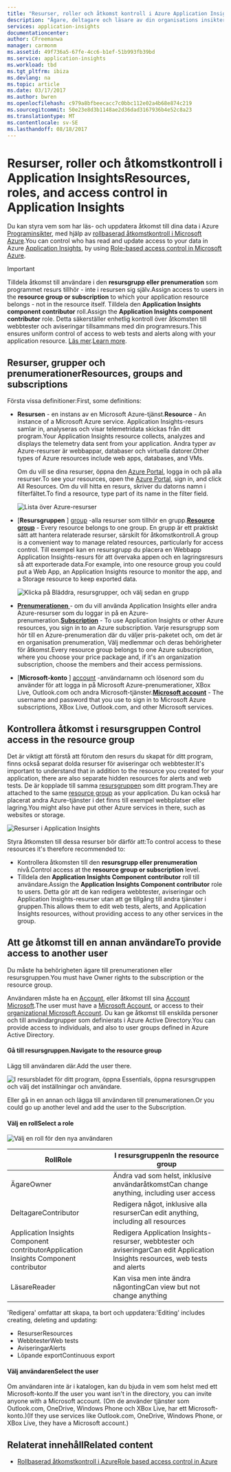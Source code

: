 ```yaml
---
title: "Resurser, roller och åtkomst kontroll i Azure Application Insights | Microsoft Docs"
description: "Ägare, deltagare och läsare av din organisations insikter."
services: application-insights
documentationcenter: 
author: CFreemanwa
manager: carmonm
ms.assetid: 49f736a5-67fe-4cc6-b1ef-51b993fb39bd
ms.service: application-insights
ms.workload: tbd
ms.tgt_pltfrm: ibiza
ms.devlang: na
ms.topic: article
ms.date: 03/17/2017
ms.author: bwren
ms.openlocfilehash: c979a8bfbeecacc7c0bbc112e02a4b68e874c219
ms.sourcegitcommit: 50e23e8d3b1148ae2d36dad3167936b4e52c8a23
ms.translationtype: MT
ms.contentlocale: sv-SE
ms.lasthandoff: 08/18/2017
---
```

# <a name="resources-roles-and-access-control-in-application-insights"></a><span data-ttu-id="eaa71-103">Resurser, roller och åtkomstkontroll i Application Insights</span><span class="sxs-lookup"><span data-stu-id="eaa71-103">Resources, roles, and access control in Application Insights</span></span>
<span data-ttu-id="eaa71-104">Du kan styra vem som har läs- och uppdatera åtkomst till dina data i Azure [Programinsikter][start], med hjälp av [rollbaserad åtkomstkontroll i Microsoft Azure](../active-directory/role-based-access-control-configure.md).</span><span class="sxs-lookup"><span data-stu-id="eaa71-104">You can control who has read and update access to your data in Azure [Application Insights][start], by using [Role-based access control in Microsoft Azure](../active-directory/role-based-access-control-configure.md).</span></span>

> [!IMPORTANT]
> <span data-ttu-id="eaa71-105">Tilldela åtkomst till användare i den **resursgrupp eller prenumeration** som programmet resurs tillhör - inte i resursen sig själv.</span><span class="sxs-lookup"><span data-stu-id="eaa71-105">Assign access to users in the **resource group or subscription** to which your application resource belongs - not in the resource itself.</span></span> <span data-ttu-id="eaa71-106">Tilldela den **Application Insights component contributor** roll.</span><span class="sxs-lookup"><span data-stu-id="eaa71-106">Assign the **Application Insights component contributor** role.</span></span> <span data-ttu-id="eaa71-107">Detta säkerställer enhetlig kontroll över åtkomsten till webbtester och aviseringar tillsammans med din programresurs.</span><span class="sxs-lookup"><span data-stu-id="eaa71-107">This ensures uniform control of access to web tests and alerts along with your application resource.</span></span> <span data-ttu-id="eaa71-108">[Läs mer](#access).</span><span class="sxs-lookup"><span data-stu-id="eaa71-108">[Learn more](#access).</span></span>
> 
> 

## <a name="resources-groups-and-subscriptions"></a><span data-ttu-id="eaa71-109">Resurser, grupper och prenumerationer</span><span class="sxs-lookup"><span data-stu-id="eaa71-109">Resources, groups and subscriptions</span></span>
<span data-ttu-id="eaa71-110">Första vissa definitioner:</span><span class="sxs-lookup"><span data-stu-id="eaa71-110">First, some definitions:</span></span>

* <span data-ttu-id="eaa71-111">**Resursen** - en instans av en Microsoft Azure-tjänst.</span><span class="sxs-lookup"><span data-stu-id="eaa71-111">**Resource** - An instance of a Microsoft Azure service.</span></span> <span data-ttu-id="eaa71-112">Application Insights-resurs samlar in, analyseras och visar telemetridata skickas från ditt program.</span><span class="sxs-lookup"><span data-stu-id="eaa71-112">Your Application Insights resource collects, analyzes and displays the telemetry data sent from your application.</span></span>  <span data-ttu-id="eaa71-113">Andra typer av Azure-resurser är webbappar, databaser och virtuella datorer.</span><span class="sxs-lookup"><span data-stu-id="eaa71-113">Other types of Azure resources include web apps, databases, and VMs.</span></span>
  
    <span data-ttu-id="eaa71-114">Om du vill se dina resurser, öppna den [Azure Portal][portal], logga in och på alla resurser.</span><span class="sxs-lookup"><span data-stu-id="eaa71-114">To see your resources, open the [Azure Portal][portal], sign in, and click All Resources.</span></span> <span data-ttu-id="eaa71-115">Om du vill hitta en resurs, skriver du datorns namn i filterfältet.</span><span class="sxs-lookup"><span data-stu-id="eaa71-115">To find a resource, type part of its name in the filter field.</span></span>
  
    ![Lista över Azure-resurser](./media/app-insights-resources-roles-access-control/10-browse.png)

<a name="resource-group"></a>

* <span data-ttu-id="eaa71-117">[**Resursgruppen** ] [ group] -alla resurser som tillhör en grupp.</span><span class="sxs-lookup"><span data-stu-id="eaa71-117">[**Resource group**][group] - Every resource belongs to one group.</span></span> <span data-ttu-id="eaa71-118">En grupp är ett praktiskt sätt att hantera relaterade resurser, särskilt för åtkomstkontroll.</span><span class="sxs-lookup"><span data-stu-id="eaa71-118">A group is a convenient way to manage related resources, particularly for access control.</span></span> <span data-ttu-id="eaa71-119">Till exempel kan en resursgrupp du placera en Webbapp Application Insights-resurs för att övervaka appen och en lagringsresurs så att exporterade data.</span><span class="sxs-lookup"><span data-stu-id="eaa71-119">For example, into one resource group you could put a Web App, an Application Insights resource to monitor the app, and a Storage resource to keep exported data.</span></span>

    ![Klicka på Bläddra, resursgrupper, och välj sedan en grupp](./media/app-insights-resources-roles-access-control/11-group.png)

* <span data-ttu-id="eaa71-121">[**Prenumerationen** ](https://manage.windowsazure.com) - om du vill använda Application Insights eller andra Azure-resurser som du loggar in på en Azure-prenumeration.</span><span class="sxs-lookup"><span data-stu-id="eaa71-121">[**Subscription**](https://manage.windowsazure.com) - To use Application Insights or other Azure resources, you sign in to an Azure subscription.</span></span> <span data-ttu-id="eaa71-122">Varje resursgrupp som hör till en Azure-prenumeration där du väljer pris-paketet och, om det är en organisation prenumeration, Välj medlemmar och deras behörigheter för åtkomst.</span><span class="sxs-lookup"><span data-stu-id="eaa71-122">Every resource group belongs to one Azure subscription, where you choose your price package and, if it's an organization subscription, choose the members and their access permissions.</span></span>
* <span data-ttu-id="eaa71-123">[**Microsoft-konto** ] [ account] -användarnamn och lösenord som du använder för att logga in på Microsoft Azure-prenumerationer, XBox Live, Outlook.com och andra Microsoft-tjänster.</span><span class="sxs-lookup"><span data-stu-id="eaa71-123">[**Microsoft account**][account] - The username and password that you use to sign in to Microsoft Azure subscriptions, XBox Live, Outlook.com, and other Microsoft services.</span></span>

## <span data-ttu-id="eaa71-124"><a name="access"></a>Kontrollera åtkomst i resursgruppen</span><span class="sxs-lookup"><span data-stu-id="eaa71-124"><a name="access"></a> Control access in the resource group</span></span>
<span data-ttu-id="eaa71-125">Det är viktigt att förstå att förutom den resurs du skapat för ditt program, finns också separat dolda resurser för aviseringar och webbtester.</span><span class="sxs-lookup"><span data-stu-id="eaa71-125">It's important to understand that in addition to the resource you created for your application, there are also separate hidden resources for alerts and web tests.</span></span> <span data-ttu-id="eaa71-126">De är kopplade till samma [resursgruppen](#resource-group) som ditt program.</span><span class="sxs-lookup"><span data-stu-id="eaa71-126">They are attached to the same [resource group](#resource-group) as your application.</span></span> <span data-ttu-id="eaa71-127">Du kan också har placerat andra Azure-tjänster i det finns till exempel webbplatser eller lagring.</span><span class="sxs-lookup"><span data-stu-id="eaa71-127">You might also have put other Azure services in there, such as websites or storage.</span></span>

![Resurser i Application Insights](./media/app-insights-resources-roles-access-control/00-resources.png)

<span data-ttu-id="eaa71-129">Styra åtkomsten till dessa resurser bör därför att:</span><span class="sxs-lookup"><span data-stu-id="eaa71-129">To control access to these resources it's therefore recommended to:</span></span>

* <span data-ttu-id="eaa71-130">Kontrollera åtkomsten till den **resursgrupp eller prenumeration** nivå.</span><span class="sxs-lookup"><span data-stu-id="eaa71-130">Control access at the **resource group or subscription** level.</span></span>
* <span data-ttu-id="eaa71-131">Tilldela den **Application Insights Component contributor** roll till användare.</span><span class="sxs-lookup"><span data-stu-id="eaa71-131">Assign the **Application Insights Component contributor** role to users.</span></span> <span data-ttu-id="eaa71-132">Detta gör att de kan redigera webbtester, aviseringar och Application Insights-resurser utan att ge tillgång till andra tjänster i gruppen.</span><span class="sxs-lookup"><span data-stu-id="eaa71-132">This allows them to edit web tests, alerts, and Application Insights resources, without providing access to any other services in the group.</span></span>

## <a name="to-provide-access-to-another-user"></a><span data-ttu-id="eaa71-133">Att ge åtkomst till en annan användare</span><span class="sxs-lookup"><span data-stu-id="eaa71-133">To provide access to another user</span></span>
<span data-ttu-id="eaa71-134">Du måste ha behörigheten ägare till prenumerationen eller resursgruppen.</span><span class="sxs-lookup"><span data-stu-id="eaa71-134">You must have Owner rights to the subscription or the resource group.</span></span>

<span data-ttu-id="eaa71-135">Användaren måste ha en [Account][account], eller åtkomst till sina [Account Microsoft](../active-directory/sign-up-organization.md).</span><span class="sxs-lookup"><span data-stu-id="eaa71-135">The user must have a [Microsoft Account][account], or access to their [organizational Microsoft Account](../active-directory/sign-up-organization.md).</span></span> <span data-ttu-id="eaa71-136">Du kan ge åtkomst till enskilda personer och till användargrupper som definierats i Azure Active Directory.</span><span class="sxs-lookup"><span data-stu-id="eaa71-136">You can provide access to individuals, and also to user groups defined in Azure Active Directory.</span></span>

#### <a name="navigate-to-the-resource-group"></a><span data-ttu-id="eaa71-137">Gå till resursgruppen.</span><span class="sxs-lookup"><span data-stu-id="eaa71-137">Navigate to the resource group</span></span>
<span data-ttu-id="eaa71-138">Lägg till användaren där.</span><span class="sxs-lookup"><span data-stu-id="eaa71-138">Add the user there.</span></span>

![I resursbladet för ditt program, öppna Essentials, öppna resursgruppen och välj det inställningar och användare.](./media/app-insights-resources-roles-access-control/01-add-user.png)

<span data-ttu-id="eaa71-141">Eller gå in en annan och lägga till användaren till prenumerationen.</span><span class="sxs-lookup"><span data-stu-id="eaa71-141">Or you could go up another level and add the user to the Subscription.</span></span>

#### <a name="select-a-role"></a><span data-ttu-id="eaa71-142">Välj en roll</span><span class="sxs-lookup"><span data-stu-id="eaa71-142">Select a role</span></span>
![Välj en roll för den nya användaren](./media/app-insights-resources-roles-access-control/03-role.png)

| <span data-ttu-id="eaa71-144">Roll</span><span class="sxs-lookup"><span data-stu-id="eaa71-144">Role</span></span> | <span data-ttu-id="eaa71-145">I resursgruppen</span><span class="sxs-lookup"><span data-stu-id="eaa71-145">In the resource group</span></span> |
| --- | --- |
| <span data-ttu-id="eaa71-146">Ägare</span><span class="sxs-lookup"><span data-stu-id="eaa71-146">Owner</span></span> |<span data-ttu-id="eaa71-147">Ändra vad som helst, inklusive användaråtkomst</span><span class="sxs-lookup"><span data-stu-id="eaa71-147">Can change anything, including user access</span></span> |
| <span data-ttu-id="eaa71-148">Deltagare</span><span class="sxs-lookup"><span data-stu-id="eaa71-148">Contributor</span></span> |<span data-ttu-id="eaa71-149">Redigera något, inklusive alla resurser</span><span class="sxs-lookup"><span data-stu-id="eaa71-149">Can edit anything, including all resources</span></span> |
| <span data-ttu-id="eaa71-150">Application Insights Component contributor</span><span class="sxs-lookup"><span data-stu-id="eaa71-150">Application Insights Component contributor</span></span> |<span data-ttu-id="eaa71-151">Redigera Application Insights-resurser, webbtester och aviseringar</span><span class="sxs-lookup"><span data-stu-id="eaa71-151">Can edit Application Insights resources, web tests and alerts</span></span> |
| <span data-ttu-id="eaa71-152">Läsare</span><span class="sxs-lookup"><span data-stu-id="eaa71-152">Reader</span></span> |<span data-ttu-id="eaa71-153">Kan visa men inte ändra någonting</span><span class="sxs-lookup"><span data-stu-id="eaa71-153">Can view but not change anything</span></span> |

<span data-ttu-id="eaa71-154">'Redigera' omfattar att skapa, ta bort och uppdatera:</span><span class="sxs-lookup"><span data-stu-id="eaa71-154">'Editing' includes creating, deleting and updating:</span></span>

* <span data-ttu-id="eaa71-155">Resurser</span><span class="sxs-lookup"><span data-stu-id="eaa71-155">Resources</span></span>
* <span data-ttu-id="eaa71-156">Webbtester</span><span class="sxs-lookup"><span data-stu-id="eaa71-156">Web tests</span></span>
* <span data-ttu-id="eaa71-157">Aviseringar</span><span class="sxs-lookup"><span data-stu-id="eaa71-157">Alerts</span></span>
* <span data-ttu-id="eaa71-158">Löpande export</span><span class="sxs-lookup"><span data-stu-id="eaa71-158">Continuous export</span></span>

#### <a name="select-the-user"></a><span data-ttu-id="eaa71-159">Välj användaren</span><span class="sxs-lookup"><span data-stu-id="eaa71-159">Select the user</span></span>

<span data-ttu-id="eaa71-160">Om användaren inte är i katalogen, kan du bjuda in vem som helst med ett Microsoft-konto.</span><span class="sxs-lookup"><span data-stu-id="eaa71-160">If the user you want isn't in the directory, you can invite anyone with a Microsoft account.</span></span>
<span data-ttu-id="eaa71-161">(Om de använder tjänster som Outlook.com, OneDrive, Windows Phone och XBox Live, har ett Microsoft-konto.)</span><span class="sxs-lookup"><span data-stu-id="eaa71-161">(If they use services like Outlook.com, OneDrive, Windows Phone, or XBox Live, they have a Microsoft account.)</span></span>

## <a name="related-content"></a><span data-ttu-id="eaa71-162">Relaterat innehåll</span><span class="sxs-lookup"><span data-stu-id="eaa71-162">Related content</span></span>

* [<span data-ttu-id="eaa71-163">Rollbaserad åtkomstkontroll i Azure</span><span class="sxs-lookup"><span data-stu-id="eaa71-163">Role based access control in Azure</span></span>](../active-directory/role-based-access-control-configure.md)

<!--Link references-->

[account]: https://account.microsoft.com
[group]: ../azure-resource-manager/resource-group-overview.md
[portal]: https://portal.azure.com/
[start]: app-insights-overview.md
